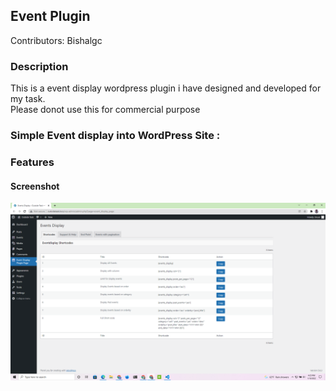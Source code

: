 <h2> Event Plugin </h2>

<p>Contributors: Bishalgc</p>

<h3> Description </h3>

<p> This is a event display wordpress plugin i have designed and developed for my task. <br>Please donot use this for commercial purpose </p>

<h3>Simple  Event display into WordPress Site :</h3>

<h3>Features</h3>

<h4>Screenshot</h4>

<img src="/assets/images/event-plugin-image.png"/>

